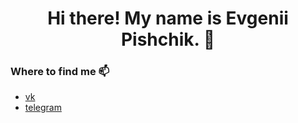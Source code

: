 <h1 align="center">Hi there! My name is Evgenii Pishchik. 👋</h1>

### Where to find me 📫
- [vk](https://vk.com/pe4eniks)
- [telegram](https://t.me/Evgenii_Pishchik)

